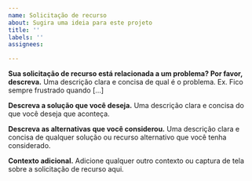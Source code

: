 ```yaml
---
name: Solicitação de recurso
about: Sugira uma ideia para este projeto
title: ''
labels: ''
assignees: 

---
```


**Sua solicitação de recurso está relacionada a um problema? Por favor, descreva.**
Uma descrição clara e concisa de qual é o problema. 
Ex. Fico sempre frustrado quando [...]

**Descreva a solução que você deseja.**
Uma descrição clara e concisa do que você deseja que aconteça.

**Descreva as alternativas que você considerou.**
Uma descrição clara e concisa de qualquer solução ou recurso alternativo que você tenha considerado.

**Contexto adicional.**
Adicione qualquer outro contexto ou captura de tela sobre a solicitação de recurso aqui.